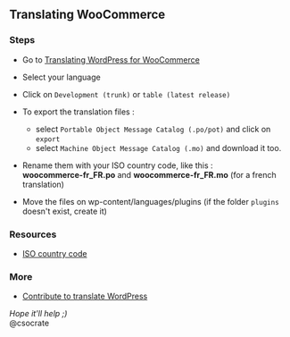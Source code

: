 ## Translating WooCommerce

### Steps

* Go to [Translating WordPress for WooCommerce](https://translate.wordpress.org/projects/wp-plugins/woocommerce/)

* Select your language

* Click on `Development (trunk)` or `table (latest release)`

* To export the translation files :
  - select `Portable Object Message Catalog (.po/pot)` and click on `export`
  - select `Machine Object Message Catalog (.mo)` and download it too.

* Rename them with your ISO country code, like this :  
**woocommerce-fr_FR.po** and **woocommerce-fr_FR.mo** (for a french translation)

* Move the files on wp-content/languages/plugins (if the folder `plugins` doesn't exist, create it)

### Resources  
* [ISO country code](https://en.wikipedia.org/wiki/ISO_3166-1_alpha-2#Officially_assigned_code_elements)

### More
* [Contribute to translate WordPress](https://make.wordpress.org/polyglots/teams/?locale=fr_FR)


_Hope it'll help ;)_  
@csocrate

